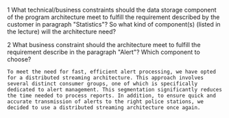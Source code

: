1    What technical/business constraints should the data storage component of the program architecture meet to fulfill the requirement described by the customer in paragraph "Statistics"? So what kind of component(s) (listed in the lecture) will the architecture need?

2    What business constraint should the architecture meet to fulfill the requirement describe in the paragraph "Alert"? Which component to choose?
    
    To meet the need for fast, efficient alert processing, we have opted for a distributed streaming architecture. This approach involves several distinct consumer groups, one of which is specifically dedicated to alert management. This segmentation significantly reduces the time needed to process reports. In addition, to ensure quick and accurate transmission of alerts to the right police stations, we decided to use a distributed streaming architecture once again.